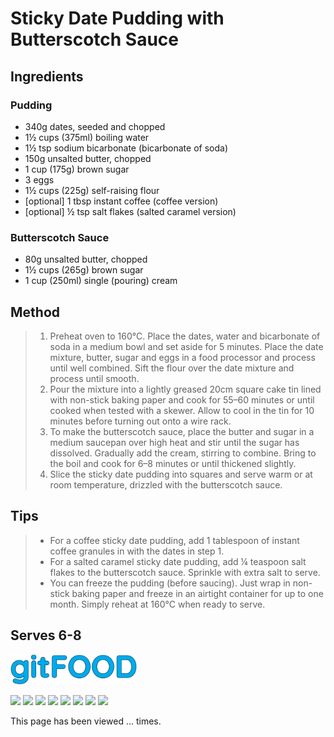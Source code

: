 # Sticky Date Pudding with Butterscotch Sauce

## Ingredients

### Pudding

- 340g dates, seeded and chopped
- 1½ cups (375ml) boiling water
- 1½ tsp sodium bicarbonate (bicarbonate of soda)
- 150g unsalted butter, chopped
- 1 cup (175g) brown sugar
- 3 eggs
- 1½ cups (225g) self-raising flour
- [optional] 1 tbsp instant coffee (coffee version)
- [optional] ½ tsp salt flakes (salted caramel version)

### Butterscotch Sauce

- 80g unsalted butter, chopped
- 1½ cups (265g) brown sugar
- 1 cup (250ml) single (pouring) cream

## Method

> 1. Preheat oven to 160°C. Place the dates, water and bicarbonate of soda in a medium bowl and set aside for 5 minutes. Place the date mixture, butter, sugar and eggs in a food processor and process until well combined. Sift the flour over the date mixture and process until smooth. 
> 1. Pour the mixture into a lightly greased 20cm square cake tin lined with non-stick baking paper and cook for 55–60 minutes or until cooked when tested with a skewer. Allow to cool in the tin for 10 minutes before turning out onto a wire rack. 
> 1. To make the butterscotch sauce, place the butter and sugar in a medium saucepan over high heat and stir until the sugar has dissolved. Gradually add the cream, stirring to combine. Bring to the boil and cook for 6–8 minutes or until thickened slightly. 
> 1. Slice the sticky date pudding into squares and serve warm or at room temperature, drizzled with the butterscotch sauce.

## Tips

> - For a coffee sticky date pudding, add 1 tablespoon of instant coffee granules in with the dates in step 1. 
> - For a salted caramel sticky date pudding, add ¼ teaspoon salt flakes to the butterscotch sauce. Sprinkle with extra salt to serve. 
> - You can freeze the pudding (before saucing). Just wrap in non-stick baking paper and freeze in an airtight container for up to one month. Simply reheat at 160°C when ready to serve.

## Serves 6-8

<img src="../images/logo_sm.png" width="40%" />

<img src="https://img.shields.io/badge/amazing-blue.svg" /> <img src="https://img.shields.io/badge/baked-blue.svg" /> <img src="https://img.shields.io/badge/british-blue.svg" /> <img src="https://img.shields.io/badge/coffee-blue.svg" /> <img src="https://img.shields.io/badge/dairy-blue.svg" /> <img src="https://img.shields.io/badge/dessert-blue.svg" /> <img src="https://img.shields.io/badge/stovetop-blue.svg" /> <img src="https://img.shields.io/badge/vegetarian-blue.svg" /> 

<p>This page has been viewed <span id="counter">...</span> times.</p>

<script src="/gitfood/assets/js/pageviews.js"></script>